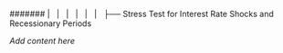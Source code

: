 ####### |   |   |   |   |   |   ├── Stress Test for Interest Rate Shocks and Recessionary Periods

*Add content here*